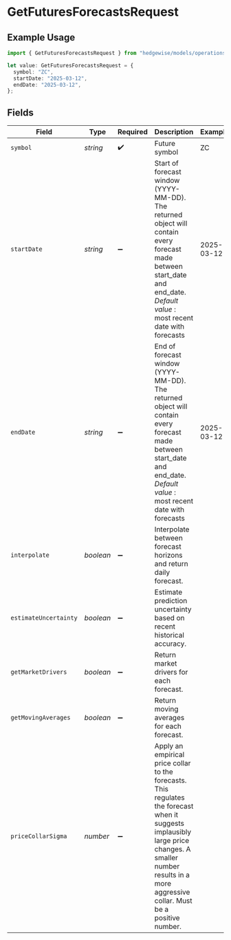 # GetFuturesForecastsRequest

## Example Usage

```typescript
import { GetFuturesForecastsRequest } from "hedgewise/models/operations";

let value: GetFuturesForecastsRequest = {
  symbol: "ZC",
  startDate: "2025-03-12",
  endDate: "2025-03-12",
};
```

## Fields

| Field                                                                                                                                                                                                            | Type                                                                                                                                                                                                             | Required                                                                                                                                                                                                         | Description                                                                                                                                                                                                      | Example                                                                                                                                                                                                          |
| ---------------------------------------------------------------------------------------------------------------------------------------------------------------------------------------------------------------- | ---------------------------------------------------------------------------------------------------------------------------------------------------------------------------------------------------------------- | ---------------------------------------------------------------------------------------------------------------------------------------------------------------------------------------------------------------- | ---------------------------------------------------------------------------------------------------------------------------------------------------------------------------------------------------------------- | ---------------------------------------------------------------------------------------------------------------------------------------------------------------------------------------------------------------- |
| `symbol`                                                                                                                                                                                                         | *string*                                                                                                                                                                                                         | :heavy_check_mark:                                                                                                                                                                                               | Future symbol                                                                                                                                                                                                    | ZC                                                                                                                                                                                                               |
| `startDate`                                                                                                                                                                                                      | *string*                                                                                                                                                                                                         | :heavy_minus_sign:                                                                                                                                                                                               | Start of forecast window (YYYY-MM-DD). The returned<br/>                object will contain every forecast made between start_date and<br/>                end_date. _Default value_ : most recent date with forecasts | 2025-03-12                                                                                                                                                                                                       |
| `endDate`                                                                                                                                                                                                        | *string*                                                                                                                                                                                                         | :heavy_minus_sign:                                                                                                                                                                                               | End of forecast window (YYYY-MM-DD). The returned<br/>                object will contain every forecast made between start_date and<br/>                end_date. _Default value_ : most recent date with forecasts | 2025-03-12                                                                                                                                                                                                       |
| `interpolate`                                                                                                                                                                                                    | *boolean*                                                                                                                                                                                                        | :heavy_minus_sign:                                                                                                                                                                                               | Interpolate between forecast horizons and return<br/>            daily forecast.                                                                                                                                 |                                                                                                                                                                                                                  |
| `estimateUncertainty`                                                                                                                                                                                            | *boolean*                                                                                                                                                                                                        | :heavy_minus_sign:                                                                                                                                                                                               | Estimate prediction uncertainty based on recent<br/>                historical accuracy.                                                                                                                         |                                                                                                                                                                                                                  |
| `getMarketDrivers`                                                                                                                                                                                               | *boolean*                                                                                                                                                                                                        | :heavy_minus_sign:                                                                                                                                                                                               | Return market drivers for each forecast.                                                                                                                                                                         |                                                                                                                                                                                                                  |
| `getMovingAverages`                                                                                                                                                                                              | *boolean*                                                                                                                                                                                                        | :heavy_minus_sign:                                                                                                                                                                                               | Return moving averages for each forecast.                                                                                                                                                                        |                                                                                                                                                                                                                  |
| `priceCollarSigma`                                                                                                                                                                                               | *number*                                                                                                                                                                                                         | :heavy_minus_sign:                                                                                                                                                                                               | Apply an empirical price collar to the forecasts. This regulates the forecast when it suggests implausibly large price changes. A smaller number results in a more aggressive collar. Must be a positive number. |                                                                                                                                                                                                                  |